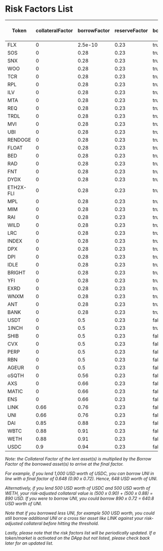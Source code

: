 # Risk Factors List

| Token | collateralFactor | borrowFactor | reserveFactor | borrowIsolated | crossBorrow | InterestRateModel | Uniswap V3 fee tier (%) |
|-------|------|-------|-------|------|-------|-------|------|
| FLX | 0| 2.5e-10 | 0.23 | true | false | Default | 0.3 |
| SOS | 0| 0.28 | 0.23 | true | false | Default | 1 |
| SNX | 0| 0.28 | 0.23 | true | false | Default | 0.3 |
| WOO | 0| 0.28 | 0.23 | true | false | Default | 0.3 |
| TCR | 0| 0.28 | 0.23 | true | false | Default | 0.3 |
| RPL | 0| 0.28 | 0.23 | true | false | Default | 0.3 |
| ILV | 0| 0.28 | 0.23 | true | false | Default | 1 |
| MTA | 0| 0.28 | 0.23 | true | false | Default | 0.3 |
| REQ | 0| 0.28 | 0.23 | true | false | Default | 0.3 |
| TRDL | 0| 0.28 | 0.23 | true | false | Default | 1 |
| MVI | 0| 0.28 | 0.23 | true | false | Default | 0.3 |
| UBI | 0| 0.28 | 0.23 | true | false | Default | 1 |
| RENDOGE | 0| 0.28 | 0.23 | true | false | Default | 0.3 |
| FLOAT | 0| 0.28 | 0.23 | true | false | Default | 0.3 |
| BED | 0| 0.28 | 0.23 | true | false | Default | 0.3 |
| RAD | 0| 0.28 | 0.23 | true | false | Default | 0.3 |
| FNT | 0| 0.28 | 0.23 | true | false | Default | 1 |
| DYDX | 0| 0.28 | 0.23 | true | false | Default | 0.3 |
| ETH2X-FLI | 0| 0.28 | 0.23 | true | false | Default | 0.3 |
| MPL | 0| 0.28 | 0.23 | true | false | Default | 0.3 |
| MIM | 0| 0.28 | 0.23 | true | false | Default | 1 |
| RAI | 0| 0.28 | 0.23 | true | false | Default | 0.3 |
| WILD | 0| 0.28 | 0.23 | true | false | Default | 0.3 |
| LRC | 0| 0.28 | 0.23 | true | false | Default | 0.3 |
| INDEX | 0| 0.28 | 0.23 | true | false | Default | 1 |
| DPX | 0| 0.28 | 0.23 | true | false | Default | 1 |
| DPI | 0| 0.28 | 0.23 | true | false | Default | 0.3 |
| IDLE | 0| 0.28 | 0.23 | true | false | Default | 0.3 |
| BRIGHT | 0| 0.28 | 0.23 | true | false | Default | 0.3 |
| YFI | 0| 0.28 | 0.23 | true | false | Default | 1 |
| EXRD | 0| 0.28 | 0.23 | true | false | Default | 1 |
| WNXM | 0| 0.28 | 0.23 | true | false | Default | 1 |
| ANT | 0| 0.28 | 0.23 | true | false | Default | 1 |
| BANK | 0| 0.28 | 0.23 | true | false | Default | 0.3 |
| USDT | 0| 0.5 | 0.23 | false | true | Major | 0.3 |
| 1INCH | 0| 0.5 | 0.23 | true | false | Major | 0.3 |
| SHIB | 0| 0.5 | 0.23 | false | true | Major | 1 |
| CVX | 0| 0.5 | 0.23 | false | true | Major | 1 |
| PERP | 0| 0.5 | 0.23 | false | true | Major | 0.3 |
| RBN | 0| 0.5 | 0.23 | false | true | Major | 1 |
| AGEUR | 0| 0.5 | 0.23 | false | true | Stable | 0.3 |
| oSQTH | 0| 0.56 | 0.23 | false | true | Major | 0.3 |
| AXS | 0| 0.66 | 0.23 | false | true | Major | 0.3 |
| MATIC | 0| 0.66 | 0.23 | false | true | Major | 0.3 |
| ENS | 0| 0.66 | 0.23 | false | true | Major | 0.3 |
| LINK | 0.66| 0.76 | 0.23 | false | true | Major | 0.3 |
| UNI | 0.66| 0.76 | 0.23 | false | true | Major | 0.3 |
| DAI | 0.85| 0.88 | 0.23 | false | true | Stable | 0.3 |
| WBTC | 0.88| 0.91 | 0.23 | false | true | 2000503 | 0.3 |
| WETH | 0.88| 0.91 | 0.23 | false | true | Default | Pegged |
| USDC | 0.9| 0.94 | 0.23 | false | true | Stable | 0.3 |

_Note: the Collateral Factor of the lent asset(s) is multiplied by the Borrow Factor of the borrowed asset(s) to arrive at the final factor._

_For example, if you lend 1,000 USD worth of USDC, you can borrow UNI in line with a final factor of 0.648 (0.90 x 0.72). Hence, 648 USD worth of UNI._

_Alternatively, if you lend 500 USD worth of USDC and 500 USD worth of WETH, your risk-adjusted collateral value is (500 x 0.90) + (500 x 0.88) = 890 USD. If you were to borrow UNI, you could borrow 890 x 0.72 = 640.8 USD worth of UNI._

_Note that if you borrowed less UNI, for example 500 USD worth, you could still borrow additional UNI or a cross tier asset like LINK against your risk-adjusted collateral before hitting the threshold._

_Lastly, please note that the risk factors list will be periodically updated. If a token/market is activated on the DApp but not listed, please check back later for an updated list._
